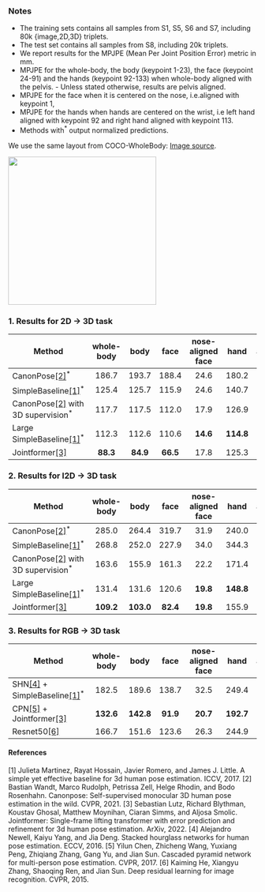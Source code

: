 
### Notes

- The training sets contains all samples from S1, S5, S6 and S7, including 80k {image,2D,3D} triplets.
- The test set contains all samples from S8, including 20k triplets. 
- We report results for the MPJPE (Mean Per Joint Position Error) metric in mm. 
- MPJPE for the whole-body, the body (keypoint 1-23), the face (keypoint 24-91) and the hands (keypoint 92-133) when whole-body aligned with the pelvis. - Unless stated otherwise, results are pelvis aligned.
- MPJPE for the face when it is centered on the nose, i.e.aligned with keypoint 1,
- MPJPE for the hands when hands are centered on the wrist, i.e left hand aligned with keypoint 92 and right hand aligned with keypoint 113.
- Methods with<sup>*</sup> output normalized predictions.

We use the same layout from COCO-WholeBody: [Image source](https://github.com/jin-s13/COCO-WholeBody).

<img src="imgs/Fig2_anno.png" width="300" height="300">


### 1. Results for 2D &rarr; 3D task

| Method | whole-body | body | face  | nose-aligned face | hand | wrist-aligned hand |
|--------|:------------:|:------:|:-------:|:-------------------:|:------:|:--------------------:| 
CanonPose[[2]](#2)<sup>*</sup> | 186.7 | 193.7 | 188.4 | 24.6 | 180.2 | 48.9 |
SimpleBaseline[[1]](#1)<sup>*</sup> | 125.4 | 125.7 | 115.9 | 24.6 | 140.7 | 42.5 |
CanonPose[[2]](#2) with 3D supervision<sup>*</sup> | 117.7 | 117.5 | 112.0 | 17.9 | 126.9 | 38.3 |
Large SimpleBaseline[[1]](#1)<sup>*</sup> | 112.3 | 112.6 | 110.6 | **14.6** | **114.8**| **31.7** |
Jointformer[[3]](#3) | **88.3** | **84.9** | **66.5** | 17.8 | 125.3 | 43.7 |


### 2. Results for I2D &rarr; 3D task

| Method | whole-body | body | face  | nose-aligned face | hand | wrist-aligned hand |
|--------|:------------:|:------:|:-------:|:-------------------:|:------:|:--------------------:| 
CanonPose[[2]](#2)<sup>*</sup> | 285.0 | 264.4 | 319.7 | 31.9 | 240.0 | 56.2 |
SimpleBaseline[[1]](#1)<sup>*</sup> | 268.8 | 252.0 | 227.9 | 34.0 | 344.3 | 83.4 |
CanonPose[[2]](#2) with 3D supervision<sup>*</sup> | 163.6 | 155.9 | 161.3 | 22.2 | 171.4 | 47.4 |
Large SimpleBaseline[[1]](#1)<sup>*</sup> | 131.4 | 131.6 | 120.6 | **19.8** | **148.8** | **44.8** |
Jointformer[[3]](#3) | **109.2** | **103.0** | **82.4** | **19.8** | 155.9 | 53.5 |
 

### 3. Results for RGB &rarr; 3D task

| Method | whole-body | body | face  | nose-aligned face | hand | wrist-aligned hand |
|--------|:------------:|:------:|:-------:|:-------------------:|:------:|:--------------------:| 
SHN[[4]](#4) + SimpleBaseline[[1]](#1)<sup>*</sup> | 182.5 | 189.6 | 138.7 | 32.5 | 249.4 | 64.3 |
CPN[[5]](#5) + Jointformer[[3]](#3) | **132.6** | **142.8** | **91.9** | **20.7** | **192.7** | **56.9** |
Resnet50[[6]](#6) | 166.7 | 151.6 | 123.6 | 26.3 | 244.9 | 63.1 |


#### References
<a id="1">[1]</a> Julieta Martinez, Rayat Hossain, Javier Romero, and James J. Little. A simple yet effective baseline for 3d human pose estimation. ICCV, 2017.
<a id="2">[2]</a> Bastian Wandt, Marco Rudolph, Petrissa Zell, Helge Rhodin, and Bodo Rosenhahn. Canonpose: Self-supervised monocular 3D human pose estimation in the wild. CVPR, 2021. 
<a id="3">[3]</a> Sebastian Lutz, Richard Blythman, Koustav Ghosal, Matthew Moynihan, Ciaran Simms, and Aljosa Smolic. Jointformer: Single-frame lifting transformer with error prediction and refinement for 3d human pose estimation. ArXiv, 2022. 
<a id="4">[4]</a> Alejandro Newell, Kaiyu Yang, and Jia Deng. Stacked hourglass networks for human pose estimation. ECCV, 2016.
<a id="5">[5]</a> Yilun Chen, Zhicheng Wang, Yuxiang Peng, Zhiqiang Zhang, Gang Yu, and Jian Sun. Cascaded pyramid network for multi-person pose estimation. CVPR, 2017.
<a id="6">[6]</a> Kaiming He, Xiangyu Zhang, Shaoqing Ren, and Jian Sun. Deep residual learning for image recognition. CVPR, 2015.
